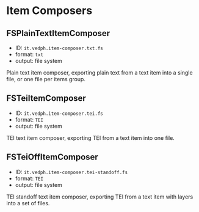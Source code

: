 # Item Composers

## FSPlainTextItemComposer

- ID: `it.vedph.item-composer.txt.fs`
- format: `txt`
- output: file system

Plain text item composer, exporting plain text from a text item into a single file, or one file per items group.

## FSTeiItemComposer

- ID: `it.vedph.item-composer.tei.fs`
- format: `TEI`
- output: file system

TEI text item composer, exporting TEI from a text item into one file.

## FSTeiOffItemComposer

- ID: `it.vedph.item-composer.tei-standoff.fs`
- format: `TEI`
- output: file system

TEI standoff text item composer, exporting TEI from a text item with layers into a set of files.
